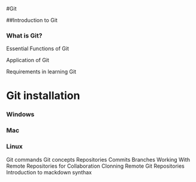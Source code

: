 
#Git

##Introduction to Git

### What is Git?

Essential Functions of Git

Application of Git

Requirements in learning Git

# Git installation

### Windows

### Mac

### Linux

Git commands
Git concepts
Repositories
Commits
Branches
Working With Remote Repositories for Collaboration
Clonning Remote Git Repositories
Introduction to mackdown synthax
